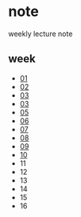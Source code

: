 # note
weekly lecture note


## week
+ [01](01)
+ [02](02)
+ [03](03)
+ [03](04)
+ [05](05)
+ [06](06)
+ [07](07)
+ [08](08)
+ [09](09)
+ [10](10)
+ 11
+ 12
+ 13
+ 14
+ 15
+ 16
